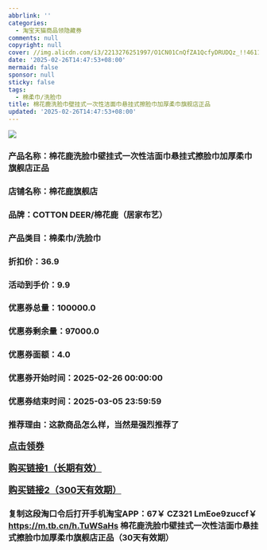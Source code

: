 ```yaml
---
abbrlink: ''
categories:
  - 淘宝天猫商品领隐藏券
comments: null
copyright: null
cover: //img.alicdn.com/i3/2213276251997/O1CN01CnQfZA1QcfyDRUDQz_!!4611686018427385693-0-item_pic.jpg
date: '2025-02-26T14:47:53+08:00'
mermaid: false
sponsor: null
sticky: false
tags:
  - 棉柔巾/洗脸巾
title: 棉花鹿洗脸巾壁挂式一次性洁面巾悬挂式擦脸巾加厚柔巾旗舰店正品
updated: '2025-02-26T14:47:53+08:00'
--- 
```


![](//img.alicdn.com/i3/2213276251997/O1CN01CnQfZA1QcfyDRUDQz_!!4611686018427385693-0-item_pic.jpg)

### 产品名称：棉花鹿洗脸巾壁挂式一次性洁面巾悬挂式擦脸巾加厚柔巾旗舰店正品
### 店铺名称：棉花鹿旗舰店
### 品牌：COTTON DEER/棉花鹿（居家布艺）
### 产品类目：棉柔巾/洗脸巾
### 折扣价：36.9
### 活动到手价：9.9
### 优惠券总量：100000.0
### 优惠券剩余量：97000.0
### 优惠券面额：4.0
### 优惠券开始时间：2025-02-26 00:00:00	
### 优惠券结束时间：2025-03-05 23:59:59	
### 推荐理由：这款商品怎么样，当然是强烈推荐了

<p style="font-size: 18px; font-weight: bold;">
  <a href="https://uland.taobao.com/coupon/edetail?e=E2MagTn0nQGlhHvvyUNXZfh8CuWt5YH5OVuOuRD5gLJMmdsrkidbOWBzzpT26idJPq4r32Gh6wj8xh%2BshBA20bbDSAzu5yhdO0mhhpRSavKWPjoAMWgZur0Jbq9GMPM%2BTsG11zoBz0PyMW3eIAWKRa6LeGhgJY%2B%2F7NjcxRIBfQbVM%2Fe4LpP7Oq9ple94x%2FzC5afMZc46Nx%2F6pzn6ZeoO7Vczc8NzSMFMl9JUUlFRIV%2BKKoz%2FahSTdjW6CW2SaWtRHsHfkY5nVlAaQcAM%2Fbtha6GqrTlVD8o2qR%2FzOp%2B7RZZ6yT1iTBrcQDGpJznpHIM%2FA17tbxgY0d6xfCnjenKqnEwNBUbTsArs&traceId=21665f9817407225954674899d132c&union_lens=lensId%3AOPT%401740722610%402146a94c_0dec_1954b272035_23cf%4001%40eyJmbG9vcklkIjo3MzM1NH0ie" target="_blank">点击领券</a>
</p>
<p style="font-size: 18px; font-weight: bold;">
  <a href="https://s.click.taobao.com/t?e=m%3D2%26s%3DZ%2Bk%2F9qOJ9sJw4vFB6t2Z2ueEDrYVVa64K7Vc7tFgwiHjf2vlNIV67kyLuerTQxoGJ7ATJSEv96%2F3ID%2FV1RqsF4wnCJeELi4I%2FIEn%2BS1IjHAB0ghlTd7WlZVm%2FOAUUFw71qrpxiwMoCNxc1AtbZGVS7M2r46U%2F8Q4ZSNX2HPVMjDNEPXytV9ALoS4zvCRUrqu7BfdswsxNN6Wf7FmCghGeoQzPfJIb9tbu0l8DJCHwzhuJ20Wxjtq4Q5kACPpAzToVaAcaDUPofdP7qa1tU3ZgS3jKrSQZrKg2Ri9Bm4jDHegZ4hAvgWL0bh2edSy6i5xq8AMyb%2BOMS4hhQs2DjqgEA%3D%3D" target="_blank">购买链接1（长期有效）</a>
</p>
<p style="font-size: 18px; font-weight: bold;">
  <a href="https://s.click.taobao.com/QOzLRYs" target="_blank">购买链接2（300天有效期）</a>
</p>

### 复制这段淘口令后打开手机淘宝APP：67￥ CZ321 LmEoe9zuccf￥ https://m.tb.cn/h.TuWSaHs  棉花鹿洗脸巾壁挂式一次性洁面巾悬挂式擦脸巾加厚柔巾旗舰店正品（30天有效期）
